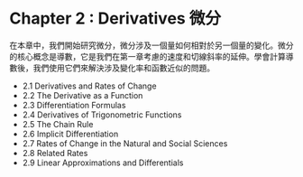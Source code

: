 # Chapter 2 : Derivatives 微分

在本章中，我們開始研究微分，微分涉及一個量如何相對於另一個量的變化。微分的核心概念是導數，它是我們在第一章考慮的速度和切線斜率的延伸。學會計算導數後，我們使用它們來解決涉及變化率和函數近似的問題。

* 2.1 Derivatives and Rates of Change
* 2.2 The Derivative as a Function
* 2.3 Differentiation Formulas
* 2.4 Derivatives of Trigonometric Functions
* 2.5 The Chain Rule
* 2.6 Implicit Differentiation
* 2.7 Rates of Change in the Natural and Social Sciences
* 2.8 Related Rates
* 2.9 Linear Approximations and Differentials






